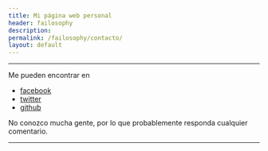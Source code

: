 ```yaml
---
title: Mi página web personal
header: failosophy
description:
permalink: /failosophy/contacto/
layout: default
---
```


----------

Me pueden encontrar en

* [facebook](https://www.facebook.com/Abraham.Olivetti/)
* [twitter](https://twitter.com/OlivettiOscar)
* [github](https://github.com/Oiuhukt)


No conozco mucha gente, por lo que probablemente responda cualquier comentario.

-------------
